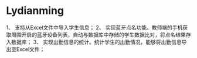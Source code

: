 # Lydianming
1、 支持从Excel文件中导入学生信息；
2、 实现蓝牙点名功能。教师端的手机获取周围开启的蓝牙设备列表，自动与数据库中存储的学生数据比对，将点名结果存入数据库；
3、 实现出勤信息的统计。统计学生的出勤情况，能够将出勤信息导出至Excel文件；







